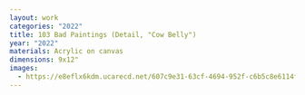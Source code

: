 ```yaml
---
layout: work
categories: "2022"
title: 103 Bad Paintings (Detail, "Cow Belly")
year: "2022"
materials: Acrylic on canvas
dimensions: 9x12"
images:
  - https://e8eflx6kdm.ucarecd.net/607c9e31-63cf-4694-952f-c6b5c8e6114f/-/resize/2400/-/quality/lightest/-/format/auto/
---
```


